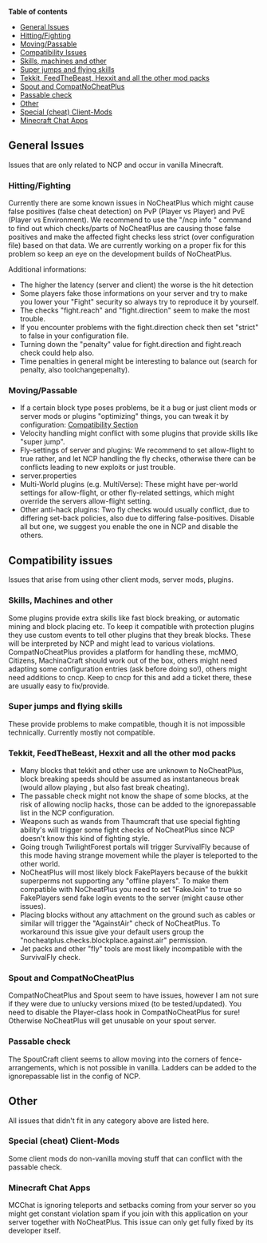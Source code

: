 **Table of contents**
* [General Issues](https://github.com/Updated-NoCheatPlus/Docs/blob/master/Known-Issues.md#general-issues)
 * [Hitting/Fighting](https://github.com/Updated-NoCheatPlus/Docs/blob/master/Known-Issues.md#hittingfighting)
 * [Moving/Passable](https://github.com/Updated-NoCheatPlus/Docs/blob/master/Known-Issues.md#movingpassable)
* [Compatibility Issues](https://github.com/Updated-NoCheatPlus/Docs/blob/master/Known-Issues.md#compatibility-issues)
 * [Skills, machines and other](https://github.com/Updated-NoCheatPlus/Docs/blob/master/Known-Issues.md#skills-machines-and-other)
 * [Super jumps and flying skills](https://github.com/Updated-NoCheatPlus/Docs/blob/master/Known-Issues.md#super-jumps-and-flying-skills)
 * [Tekkit, FeedTheBeast, Hexxit and all the other mod packs](https://github.com/Updated-NoCheatPlus/Docs/blob/master/Known-Issues.md#tekkit-feedthebeast-hexxit-and-all-the-other-mod-packs)
 * [Spout and CompatNoCheatPlus](https://github.com/Updated-NoCheatPlus/Docs/blob/master/Known-Issues.md#spout-and-compatnocheatplus)
 * [Passable check](https://github.com/Updated-NoCheatPlus/Docs/blob/master/Known-Issues.md#passable-check)
 * [Other](https://github.com/Updated-NoCheatPlus/Docs/blob/master/Known-Issues.md#other)
 * [Special (cheat) Client-Mods](https://github.com/Updated-NoCheatPlus/Docs/blob/master/Known-Issues.md#special-cheat-client-mods)
 * [Minecraft Chat Apps](https://github.com/Updated-NoCheatPlus/Docs/blob/master/Known-Issues.md#minecraft-chat-apps)

## General Issues
Issues that are only related to NCP and occur in vanilla Minecraft.

### Hitting/Fighting
Currently there are some known issues in NoCheatPlus which might cause false positives (false cheat detection) on PvP (Player vs Player) and PvE (Player vs Environment). 
We recommend to use the "/ncp info <Player>" command to find out which checks/parts of NoCheatPlus are causing those false positives and make the affected fight checks less strict (over configuration file) based on that data. 
We are currently working on a proper fix for this problem so keep an eye on the development builds of NoCheatPlus.

Additional informations:
* The higher the latency (server and client) the worse is the hit detection
* Some players fake those informations on your server and try to make you lower your "Fight" security so always try to reproduce it by yourself.
* The checks "fight.reach" and "fight.direction" seem to make the most trouble.
* If you encounter problems with the fight.direction check then set "strict" to false in your configuration file.
* Turning down the "penalty" value for fight.direction and fight.reach check could help also.
* Time penalties in general might be interesting to balance out (search for penalty, also toolchangepenalty). 

### Moving/Passable
* If a certain block type poses problems, be it a bug or just client mods or server mods or plugins "optimizing" things, you can tweak it by configuration: [Compatibility Section](Dev-Pinboard#compatibility-section)
* Velocity handling might conflict with some plugins that provide skills like "super jump".
* Fly-settings of server and plugins: We recommend to set allow-flight to true rather, and let NCP handling the fly checks, otherwise there can be conflicts leading to new exploits or just trouble.
 * server.properties
 * Multi-World plugins (e.g. MultiVerse): These might have per-world settings for allow-flight, or other fly-related settings, which might override the servers allow-flight setting.
 * Other anti-hack plugins: Two fly checks would usually conflict, due to differing set-back policies, also due to differing false-positives. Disable all but one, we suggest you enable the one in NCP and disable the others.

## Compatibility issues
Issues that arise from using other client mods, server mods, plugins.

### Skills, Machines and other
Some plugins provide extra skills like fast block breaking, or automatic mining and block placing etc. To keep it compatible with protection plugins they use custom events to tell other plugins that they break blocks. These will be interpreted by NCP and might lead to various violations.
CompatNoCheatPlus provides a platform for handling these, mcMMO, Citizens, MachinaCraft should work out of the box, others might need adapting some configuration entries (ask before doing so!), others might need additions to cncp. Keep to cncp for this and add a ticket there, these are usually easy to fix/provide.
### Super jumps and flying skills
These provide problems to make compatible, though it is not impossible technically. Currently mostly not compatible.

### Tekkit, FeedTheBeast, Hexxit and all the other mod packs
* Many blocks that tekkit and other use are unknown to NoCheatPlus, block breaking speeds should be assumed as instantaneous break (would allow playing , but also fast break cheating).
* The passable check might not know the shape of some blocks, at the risk of allowing noclip hacks, those can be added to the ignorepassable list in the NCP configuration.
* Weapons such as wands from Thaumcraft that use special fighting ability's will trigger some fight checks of NoCheatPlus since NCP doesn't know this kind of fighting style.
* Going trough TwilightForest portals will trigger SurvivalFly because of this mode having strange movement while the player is teleported to the other world.
* NoCheatPlus will most likely block FakePlayers because of the bukkit superperms not supporting any "offline players". To make them compatible with NoCheatPlus you need to set "FakeJoin" to true so FakePlayers send fake login events to the server (might cause other issues).
* Placing blocks without any attachment on the ground such as cables or similar will trigger the "AgainstAir" check of NoCheatPlus. To workaround this issue give your default users group the "nocheatplus.checks.blockplace.against.air" permission.
* Jet packs and other "fly" tools are most likely incompatible with the SurvivalFly check.

### Spout and CompatNoCheatPlus
CompatNoCheatPlus and Spout seem to have issues, however I am not sure if they were due to unlucky versions mixed (to be tested/updated). You need to disable the Player-class hook in CompatNoCheatPlus for sure! Otherwise NoCheatPlus will get unusable on your spout server.

### Passable check
The SpoutCraft client seems to allow moving into the corners of fence-arrangements, which is not possible in vanilla. Ladders can be added to the ignorepassable list in the config of NCP.

## Other
All issues that didn't fit in any category above are listed here.

### Special (cheat) Client-Mods
Some client mods do non-vanilla moving stuff that can conflict with the passable check.
### Minecraft Chat Apps
MCChat is ignoring teleports and setbacks coming from your server so you might get constant violation spam if you join with this application on your server together with NoCheatPlus. This issue can only get fully fixed by its developer itself.
